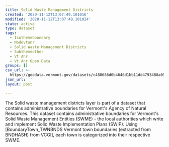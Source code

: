 ```yaml
---
title: Solid Waste Management Districts
created: '2020-11-12T13:07:49.101016'
modified: '2020-11-12T13:07:49.101024'
state: active
type: dataset
tags:
  - Isothemeboundary
  - Nodevtanr
  - Solid Waste Management Districts
  - Subthemeother
  - Vt Anr
  - Vt Anr Open Data
groups: []
csv_url: >-
  https://geodata.vermont.gov/datasets/c488686d0b4646d1bb11dd4793488a09_171.csv?outSR=%7B%22latestWkid%22%3A32145%2C%22wkid%22%3A32145%7D
json_url: ''
layout: post

---
```

<div style='text-align:Left;'><div><p><span>The Solid waste management districts layer is part of a dataset that contains administrative boundaries for Vermont's Agency of Natural Resources. </span><span><span>This dataset contains administrative boundaries for Vermont's Solid Waste Management Entities (SWME) - the local authorities which write and implement Solid Waste Implementation Plans (SWIP). Using [BoundaryTown_TWNBNDS  Vermont town boundaries (extracted from BNDHASH) from VCGI], each town is categorized into their respective SWME. </span></span></p></div></div>
